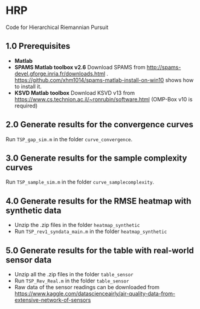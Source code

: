 # HRP
Code for Hierarchical Riemannian Pursuit

## 1.0 Prerequisites
+ **Matlab**
+ **SPAMS Matlab toolbox v2.6**
Download SPAMS from  http://spams-devel.gforge.inria.fr/downloads.html .
https://github.com/xhm1014/spams-matlab-install-on-win10 shows how to install it.
+ **KSVD Matlab toolbox**
Download KSVD v13 from https://www.cs.technion.ac.il/~ronrubin/software.html
(OMP-Box v10 is required)

## 2.0 Generate results for the convergence curves
Run   `TSP_gap_sim.m` in the folder `curve_convergence`.

## 3.0 Generate results for the sample complexity curves
Run  `TSP_sample_sim.m` in the folder `curve_samplecomplexity`.

## 4.0 Generate results for the RMSE heatmap with synthetic data
+ Unzip the .zip files in the folder `heatmap_synthetic`
+ Run `TSP_rev1_syndata_main.m` in the folder `heatmap_synthetic`

## 5.0 Generate results for the table with real-world sensor data
+ Unzip all the .zip files in the folder `table_sensor`
+ Run `TSP_Rev_Real.m` in the folder `table_sensor`
+ Raw data of the sensor readings can be downloaded from https://www.kaggle.com/datascienceairly/air-quality-data-from-extensive-network-of-sensors
